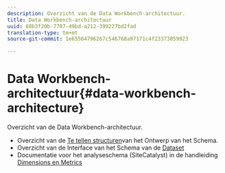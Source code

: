 ```yaml
---
description: Overzicht van de Data Workbench-architectuur.
title: Data Workbench-architectuur
uuid: 68b3f20b-7707-49bd-a212-399227bd2fad
translation-type: tm+mt
source-git-commit: 1e65564796267c546768a97171c4f23373859923

---
```



# Data Workbench-architectuur{#data-workbench-architecture}

Overzicht van de Data Workbench-architectuur.

* Overzicht van de [Te tellen structuren](../../../home/dwb-implement-overview/dwb-implement-architecture/dwb-implement-arch-countable.md#concept-9b8b9c5e0f7341699e14bb9e3be56a51)van het Ontwerp van het Schema.
* Overzicht van de Interface van het Schema van de [Dataset](https://docs.adobe.com/content/help/en/data-workbench/using/client/admin-ui/c-dtst-sch-intrf.html)
* Documentatie voor het analyseschema (SiteCatalyst) in de handleiding [Dimensions en Metrics](/help/home/assets/dwb-analytics-implementation.pdf)
